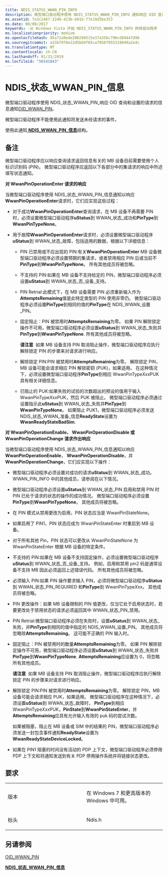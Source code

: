 ```yaml
---
title: NDIS_STATUS_WWAN_PIN_INFO
description: 微型端口驱动程序使用 NDIS_STATUS_WWAN_PIN_INFO 通知响应 OID 查询并设置 OID_WWAN_PIN 请求。 微型端口驱动程序不能使用此通知将发送未经请求的事件。此通知使用 NDIS_WWAN_PIN_INFO 结构。
ms.assetid: fa3c2467-2240-423b-b91b-f7e19d5be353
ms.date: 08/08/2017
keywords: -从 Windows Vista 开始 NDIS_STATUS_WWAN_PIN_INFO 网络驱动程序
ms.localizationpriority: medium
ms.openlocfilehash: 95a72a9ede200294515e37a35bc790cd89447d96
ms.sourcegitcommit: a33b7978e22d5bb9f65ca7056f955319049a2e4c
ms.translationtype: MT
ms.contentlocale: zh-CN
ms.lasthandoff: 01/31/2019
ms.locfileid: "56541843"
---
```

# <a name="ndisstatuswwanpininfo"></a>NDIS\_状态\_WWAN\_PIN\_信息


微型端口驱动程序使用 NDIS\_状态\_WWAN\_PIN\_响应 OID 查询和设置的请求的信息通知[OID\_WWAN\_PIN](oid-wwan-pin.md)。

微型端口驱动程序不能使用此通知将发送未经请求的事件。

使用此通知[ **NDIS\_WWAN\_PIN\_信息**](https://msdn.microsoft.com/library/windows/hardware/ff567911)结构。

<a name="remarks"></a>备注
-------

微型端口驱动程序应以响应查询请求返回信息有关的 MB 设备目前需要使用个人标识识别码 (PIN)。 微型端口驱动程序应返回以下各部分中的集请求的响应中所述填写状态通知。

**对 WwanPinOperationEnter 请求的响应**

当微型端口驱动程序使用 NDIS\_状态\_WWAN\_PIN\_信息通知以响应**WwanPinOperationEnter**请求时，它们应实现这些过程：

-   对于成功**WwanPinOperationEnter**查询请求，在 MB 设备不再需要 PIN 时，必须设置微型端口驱动程序**uStatus**到 WWAN\_状态\_成功和**PinType**到**WwanPinTypeNone**。

-   用于故障**WwanPinOperationEnter**请求时，必须设置微型端口驱动程序**uStatus**到 WWAN\_状态\_故障，包括适用的数据，根据以下详细信息：

    -   PIN 已禁用或不应出现的 PIN:有关**WwanPinOperationEnter** MB 设备微型端口驱动程序必须设置预期的集请求，或者禁用相应 PIN 后或当前不**PinType**到**WwanPinTypeNone**。 所有其他成员将被忽略。

    -   不支持的 PIN:如果在 MB 设备不支持给定的 PIN，微型端口驱动程序必须设置**uStatus**到 WWAN\_状态\_否\_设备\_支持。

    -   PIN Retrial:此模式下，在 MB 设备需要 PIN 必须重新输入作为**AttemptsRemaining**值是此特定类型的 PIN 使用非零仍。 微型端口驱动程序必须设置**PinType**到相同的值的**PinType**在 NDIS\_WWAN\_设置\_PIN。

    -   固定阻止：PIN 被禁用时**AttemptsRemaining**为零。 如果 PIN 解除锁定操作不可用，微型端口驱动程序必须设置**uStatus**到 WWAN\_状态\_失败并**PinType**到**WwanPinTypeNone**. 所有其他成员将被忽略。

        **请注意**  如果 MB 设备支持 PIN 取消阻止操作，微型端口驱动程序应执行解除锁定 PIN 的步骤来对请求进行响应。

         

    -   解除锁定 PIN:PIN 被禁用时**AttemptsRemaining**为零。 解除锁定 PIN，MB 设备可能会请求相应 PIN 解锁密钥 (PUK)，如果适用。 在这种情况下，必须设置微型端口驱动程序**PinType**到相应 WwanPinType*Xxx*PUK 具有相关详细信息。

    -   已阻止的 PUK:如果失败的试验的次数超出的预设的值用于输入 WwanPinType*Xxx*PUK，然后 PUK 被阻止。 微型端口驱动程序必须通过设置指示此**uStatus**到 WWAN\_状态\_失败并**PinType**到**WwanPinTypeNone**。 如果阻止 PUK1，微型端口驱动程序必须发送 NDIS\_状态\_WWAN\_准备\_信息**ReadyState**设置为**WwanReadyStateBadSim**.

**对 WwanPinOperationEnable、 WwanPinOperationDisable 或 WwanPinOperationChange 请求作出响应**

当微型端口驱动程序使用 NDIS\_状态\_WWAN\_PIN\_信息通知以响应**WwanPinOperationEnable**， **WwanPinOperationDisable**，并**WwanPinOperationChange**，它们应实现以下操作：

-   微型端口驱动程序必须设置对成功的请求**uStatus**到 WWAN\_状态\_成功。 WWAN_PIN_INFO 中的其他成员，请参阅在以下情况。

-   微型端口驱动程序必须设置**uStatus**到 WWAN\_状态\_PIN 启用和禁用 PIN 时 PIN 已处于请求的状态的操作的成功情况。 微型端口驱动程序必须设置**PinType**到**WwanPinTypeNone**。 其他成员将被忽略。

-   在 PIN 模式从禁用更改为启用，PIN 状态应当是 WwanPinStateNone。

-   如果启用了 PIN1，PIN 状态应成为 WwanPinStateEnter 时重启到 MB 设备。

-   对于所有其他 Pin，PIN 状态可以更改从 WwanPinStateNone 为 WwanPinStateEnter 根据 MB 设备的特定条件。

-   不支持的 PIN:如果在 MB 设备不支持固定操作，必须设置微型端口驱动程序**uStatus**到 WWAN\_状态\_否\_设备\_支持。 例如，启用和禁用 pin2 码是通常设备不支持 MB 因此必须返回上述错误代码。 所有其他成员将被忽略。

-   必须输入 PIN:如果 PIN 操作要求输入 PIN，必须将微型端口驱动程序**uStatus**到 WWAN\_状态\_PIN\_REQUIRED 和**PinType**到 WwanPinType*Xxx*。 其他成员将被忽略。

-   PIN 更改操作：如果 MB 设备限制的 PIN 值更改，仅当它处于启用状态时，若要更改处于禁用状态的请求必须返回其中 WWAN\_状态\_PIN\_禁用。

-   PIN Retrial:微型端口驱动程序必须在失败时，设置**uStatus**到 WWAN\_状态\_失败，并**PinType**到相同的值中指定的 NDIS\_WWAN\_设置\_PIN。 其他成员将忽略除**AttemptsRemaining**。 这可能不正确的 PIN 输入时。

-   固定阻止：PIN 被禁用时的数量**AttemptsRemaining**为零。 如果 PIN 解除锁定操作不可用，微型端口驱动程序必须设置**uStatus**到 WWAN\_状态\_失败并**PinType**到**WwanPinTypeNone**. **AttemptsRemaining**应设置为 0，将忽略所有其他成员。

    **请注意**  如果 MB 设备支持 PIN 取消阻止操作，微型端口驱动程序应执行解除锁定 PIN 的步骤来对请求进行响应。

     

-   解除锁定 PIN:PIN 被禁用时**AttemptsRemaining**为零。 解除锁定 PIN，MB 设备可能会请求相应 PUK，如果适用。 微型端口驱动程序在这种情况下，必须设置**uStatus**到 WWAN\_状态\_故障时， **PinType**到相应 WwanPinType*Xxx*PUK，**PinState**到**WwanPinStateEnter**，并**AttemptsRemaining**应具有允许输入有效的 puk 码的尝试次数。

    如果被阻塞，阻止在 MB 设备或 SIM 中的结果的 PIN，微型端口驱动程序必须发送一封包含事件通知**ReadyState**设置为**WwanReadyStateDeviceLocked**。

-   如果在 PIN1 阻塞的时间没有活动的 PDP 上下文，微型端口驱动程序必须停用 PDP 上下文和将通知发送到有关 PDP 停用操作系统并将链接状态更改。

<a name="requirements"></a>要求
------------

<table>
<colgroup>
<col width="50%" />
<col width="50%" />
</colgroup>
<tbody>
<tr class="odd">
<td><p>版本</p></td>
<td><p>在 Windows 7 和更高版本的 Windows 中可用。</p></td>
</tr>
<tr class="even">
<td><p>标头</p></td>
<td>Ndis.h</td>
</tr>
</tbody>
</table>

## <a name="see-also"></a>另请参阅


[OID\_WWAN\_PIN](oid-wwan-pin.md)

[**NDIS\_状态\_WWAN\_PIN\_信息**](ndis-status-wwan-pin-info.md)

 

 




